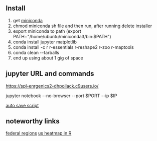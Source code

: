 ## Install

1. get [miniconda](http://conda.pydata.org/miniconda.html)
2. chmod miniconda sh file and then run, after running delete installer
2. export miniconda to path (export PATH="/home/ubuntu/miniconda3/bin:$PATH")
3. conda install jupyter matplotlib
4. conda install -c r r-essentials r-reshape2 r-zoo r-maptools
4. conda clean --tarballs
5. end up using about 1 gig of space


## jupyter URL and commands

https://spl-enrgenics2-dhpollack.c9users.io/

jupyter notebook --no-browser --port $PORT --ip $IP

[auto save script](http://protips.maxmasnick.com/ipython-notebooks-automatically-export-py-and-html)

## noteworthy links

[federal regions](https://en.wikipedia.org/wiki/List_of_regions_of_the_United_States)
[us heatmap in R](http://stackoverflow.com/questions/24441775/how-do-you-create-a-us-states-heatmap-based-on-some-values)
